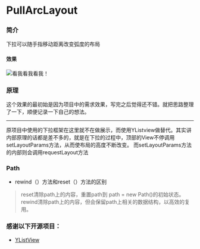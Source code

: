 # PullArcLayout
### 简介
 下拉可以随手指移动距离改变弧度的布局
#### 效果
 ![看我看我看我！](https://github.com/JadynAi/PullArcLayout/blob/master/app/GIF.gif)
### 原理
  这个效果的最初始是因为项目中的需求效果，写完之后觉得还不错。就把思路整理了一下，顺便记录一下自己的想法。
  
  ---
  原项目中使用的下拉框架在这里就不在做展示，而使用YListview做替代。其实讲内部原理的话都是差不多的，就是在下拉的过程中，顶部的View不停调用setLayoutParams方法，从而使布局的高度不断改变。
  而setLayoutParams方法的内部则会调用requestLayout方法
  
### Path
 - rewind（）方法和reset（）方法的区别

> reset清除path上的内容，重置path到 path = new Path()的初始状态。<br>
    rewind清除path上的内容，但会保留path上相关的数据结构，以高效的复用。

### 感谢以下开源项目：
 - [YListView](https://github.com/yll2wcf/YLListView)
